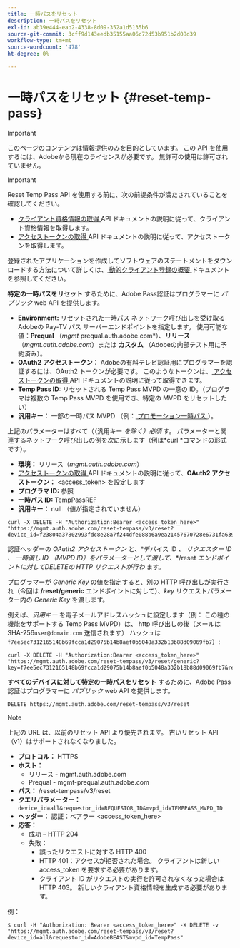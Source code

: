 ```yaml
---
title: 一時パスをリセット
description: 一時パスをリセット
exl-id: ab39e444-eab2-4338-8d09-352a1d5135b6
source-git-commit: 3cff9d143eedb35155aa06c72d53b951b2d08d39
workflow-type: tm+mt
source-wordcount: '478'
ht-degree: 0%

---
```



# 一時パスをリセット {#reset-temp-pass}

>[!IMPORTANT]
>
> このページのコンテンツは情報提供のみを目的としています。 この API を使用するには、Adobeから現在のライセンスが必要です。 無許可の使用は許可されていません。

>[!IMPORTANT]
>
> Reset Temp Pass API を使用する前に、次の前提条件が満たされていることを確認してください。
>
> * [ クライアント資格情報の取得 ](./dcr-api/apis/dynamic-client-registration-apis-retrieve-client-credentials.md) API ドキュメントの説明に従って、クライアント資格情報を取得します。
> * [ アクセストークンの取得 ](./dcr-api/apis/dynamic-client-registration-apis-retrieve-access-token.md) API ドキュメントの説明に従って、アクセストークンを取得します。
>
> 登録されたアプリケーションを作成してソフトウェアのステートメントをダウンロードする方法について詳しくは、[ 動的クライアント登録の概要 ](./dcr-api/dynamic-client-registration-overview.md) ドキュメントを参照してください。

**特定の一時パスをリセット** するために、Adobe Pass認証はプログラマーに *パブリック* web API を提供します。

* **Environment:** リセットされた一時パス ネットワーク呼び出しを受け取るAdobeの Pay-TV パス サーバーエンドポイントを指定します。 使用可能な値：**Prequal** （*mgmt* prequal.auth.adobe.com*）、**リリース** （*mgmt.auth.adobe.com*）または **カスタム** （Adobeの内部テスト用に予約済み）。
* **OAuth2 アクセストークン：** Adobeの有料テレビ認証用にプログラマーを認証するには、OAuth2 トークンが必要です。 このようなトークンは、[ アクセストークンの取得 ](./dcr-api/apis/dynamic-client-registration-apis-retrieve-access-token.md) API ドキュメントの説明に従って取得できます。
* **Temp Pass ID:** リセットされる Temp Pass MVPD の一意の ID。（プログラマは複数の Temp Pass MVPD を使用でき、特定の MVPD をリセットしたい）
* **汎用キー：** 一部の一時パス MVPD （例：[ プロモーション一時パス ](promotional-temp-pass.md)）。

上記のパラメーターはすべて（（汎用キー *を除く）必須* す。 パラメーターと関連するネットワーク呼び出しの例を次に示します（例は*curl *コマンドの形式です）。

* **環境：** リリース（*mgmt.auth.adobe.com*）
* [ アクセストークンの取得 ](./dcr-api/apis/dynamic-client-registration-apis-retrieve-access-token.md) API ドキュメントの説明に従って、**OAuth2 アクセストークン：** &lt;access_token> を設定します
* **プログラマ ID:** 参照
* **一時パス ID:** TempPassREF
* **汎用キー：** null （値が指定されていません）

```curl
curl -X DELETE -H "Authorization:Bearer <access_token_here>" "https://mgmt.auth.adobe.com/reset-tempass/v3/reset?device_id=f23804a37802993fdc8e28a7f244dfe088b6a9ea21457670728e6731fa639991&requestor_id=REF&mvpd_id=TempPassREF"
```

認証ヘッダーの *OAuth2 アクセストークン* と、*デバイス ID **、* リクエスター ID *、* 一時渡し ID （MVPD ID）をパラメーターとして渡して、**/reset *エンドポイントに対してDELETEの HTTP リクエストが行わ* ます。

プログラマーが *Generic Key* の値を指定すると、別の HTTP 呼び出しが実行され（今回は **/reset/generic** エンドポイントに対して）、*key* リクエストパラメーター内の *Generic Key* を渡します。

例えば、*汎用キー* を電子メールアドレスハッシュに設定します（例：
この種の機能をサポートする Temp Pass MVPD）は、
http 呼び出しの後（メールは SHA-256`user@domain.com` 送信されます）
ハッシュは `f7ee5ec7312165148b69fcca1d29075b14b8aef0b5048a332b18b88d09069fb7`）:

```curl
curl -X DELETE -H "Authorization:Bearer <access_token_here>"
"https://mgmt.auth.adobe.com/reset-tempass/v3/reset/generic?key=f7ee5ec7312165148b69fcca1d29075b14b8aef0b5048a332b18b88d09069fb7&requestor_id=REF&mvpd_id=TempPassREF"
```


**すべてのデバイスに対して特定の一時パスをリセット** するために、Adobe Pass認証はプログラマーに *パブリック* web API を提供します。

```url
DELETE https://mgmt.auth.adobe.com/reset-tempass/v3/reset
```

>[!NOTE]
>上記の URL は、以前のリセット API より優先されます。 古いリセット API （v1）はサポートされなくなりました。

* **プロトコル：** HTTPS
* **ホスト：**
   * リリース - mgmt.auth.adobe.com
   * Prequal - mgmt-prequal.auth.adobe.com
* **パス：** /reset-tempass/v3/reset
* **クエリパラメーター：** `device_id=all&requestor_id=REQUESTOR_ID&mvpd_id=TEMPPASS_MVPD_ID`
* **ヘッダー：** 認証：ベアラー &lt;access_token_here>
* **応答：**
   * 成功 – HTTP 204
   * 失敗：
      * 誤ったリクエストに対する HTTP 400
      * HTTP 401：アクセスが拒否された場合。 クライアントは新しい access_token を要求する必要があります。
      * クライアント ID がリクエストの実行を許可されなくなった場合は HTTP 403。 新しいクライアント資格情報を生成する必要があります。


例：

```curl
$ curl -H "Authorization: Bearer <access_token_here>" -X DELETE -v "https://mgmt.auth.adobe.com/reset-tempass/v3/reset?device_id=all&requestor_id=AdobeBEAST&mvpd_id=TempPass"
```
